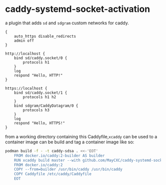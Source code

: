 # caddy-systemd-socket-activation
a plugin that adds `sd` and `sdgram` custom networks for caddy.

```
{
	auto_https disable_redirects
	admin off
}

http://localhost {
	bind sd/caddy.socket/0 {
		protocols h1
	}
	log
	respond "Hello, HTTP!"
}

https://localhost {
	bind sd/caddy.socket/1 {
		protocols h1 h2
	}
	bind sdgram/CaddyDatagram/0 {
		protocols h3
	}
	log
	respond "Hello, HTTPS!"
}
```

from a working directory containing this Caddyfile,`xcaddy` can be used to a container image can be build and tag a container image like so:

```sh
podman build -f - -t caddy-sdsa . <<-'EOT'
	FROM docker.io/caddy:2-builder AS builder
	RUN xcaddy build master --with github.com/MayCXC/caddy-systemd-socket-activation
	FROM docker.io/caddy:2
	COPY --from=builder /usr/bin/caddy /usr/bin/caddy
	COPY Caddyfile /etc/caddy/Caddyfile
	EOT
```
